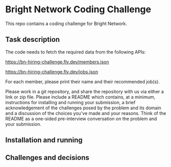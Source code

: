 # Bright Network Coding Challenge

This repo contains a coding challenge for Bright Network.

## Task description

The code needs to fetch the required data from the following APIs:

https://bn-hiring-challenge.fly.dev/members.json

https://bn-hiring-challenge.fly.dev/jobs.json

For each member, please print their name and their recommended job(s).

Please work in a git repository, and share the repository with us via either a link or zip file. Please include a README which contains, at a minimum, instructions for installing and running your submission, a brief acknowledgement of the challenges posed by the problem and its domain and a discussion of the choices you've made and your reasons. Think of the README as a one-sided pre-interview conversation on the problem and your submission.

## Installation and running

## Challenges and decisions
